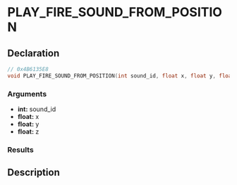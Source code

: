 # PLAY_FIRE_SOUND_FROM_POSITION

## Declaration
```cpp
// 0x4B6135E8
void PLAY_FIRE_SOUND_FROM_POSITION(int sound_id, float x, float y, float z);
```

### Arguments
- **int:** sound_id
- **float:** x
- **float:** y
- **float:** z

### Results

## Description
